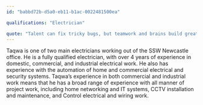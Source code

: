 ```yaml
---
id: "babbd72b-d5a0-eb11-b1ac-0022481500ea"

qualifications: "Electrician"

quote: "Talent can fix tricky bugs, but teamwork and brains build great software."
---
```


Taqwa is one of two main electricians working out of the SSW Newcastle office. He is a fully qualified electrician, with over 4 years of experience in domestic, commercial, and industrial electrical work.
He also has experience with the automation of home and commercial electrical and security systems. 
Taqwa’s experience in both commercial and industrial work means that he has a broad range of experience with all manner of project work, including home networking and IT systems, CCTV installation and maintenance, and Control electrical and wiring work.



